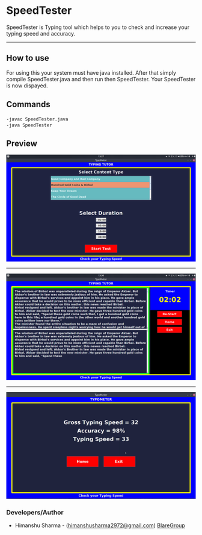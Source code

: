 # SpeedTester
SpeedTester is Typing tool which helps to you to check and increase your typing speed and accuracy.


---

## How to use
For using this your system must have java installed. After that simply compile SpeedTester.java and then run then SpeedTester. Your SpeedTester is now dispayed.


## Commands

    -javac SpeedTester.java
    -java SpeedTester


##  Preview

![SpeedTester Home Window ](Images/homewindow.png "Home Window")

---

![SpeedTester Typing Window ](Images/Typingwindow.png "Typing Window")

---

![SpeedTester Result Window ](Images/resultwindow.png "/Result Window")

### Developers/Author
- Himanshu Sharma - (himanshusharma2972@gmail.com) [BlareGroup](www.blaregroup.com)




